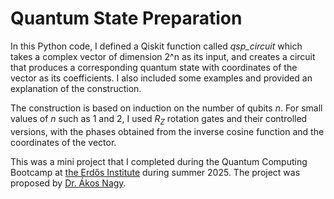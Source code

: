 # Quantum State Preparation

In this Python code, I defined a Qiskit function called <em>qsp_circuit</em> which takes a complex vector of dimension 2^n as its input, and creates a circuit that produces a corresponding quantum state with coordinates of the vector as its coefficients. I also included some examples and provided an explanation of the construction. 

The construction is based on induction on the number of qubits $n$. For small values of $n$ such as $1$ and $2$, I used $R_Z$ rotation gates and their controlled versions, with the phases obtained from the inverse cosine function and the coordinates of the vector. 

This was a mini project that I completed during the Quantum Computing Bootcamp at [the Erdős Institute](https://www.erdosinstitute.org/) during summer 2025. The project was proposed by [Dr. Ákos Nagy](https://akosnagy.com/).  
